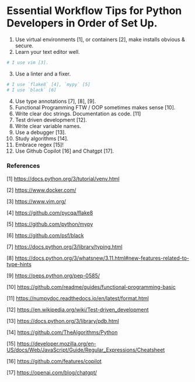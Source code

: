 # Essential Workflow Tips for Python Developers in Order of Set Up.

1. Use virtual environments [1], or containers [2], make installs obvious & secure.
2. Learn your text editor well.
``` bash
# I use vim [3].
```
3. Use a linter and a fixer.
``` bash
# I use `flake8` [4], `mypy` [5]
# I use `black` [6]
```
4. Use type annotations [7], [8], [9].
5. Functional Programming FTW / OOP sometimes makes sense [10].
6. Write clear doc strings. Documentation as code. [11]
7. Test driven development [12].
8. Write clear variable names.
9. Use a debugger [13].
10. Study algorithms [14].
11. Embrace regex [15]!
12. Use Github Copilot [16] and Chatgpt [17].

### References

[1] https://docs.python.org/3/tutorial/venv.html

[2] https://www.docker.com/

[3] https://www.vim.org/

[4] https://github.com/pycqa/flake8

[5] https://github.com/python/mypy

[6] https://github.com/psf/black

[7] https://docs.python.org/3/library/typing.html

[8] https://docs.python.org/3/whatsnew/3.11.html#new-features-related-to-type-hints

[9] https://peps.python.org/pep-0585/

[10] https://github.com/readme/guides/functional-programming-basic

[11] https://numpydoc.readthedocs.io/en/latest/format.html

[12] https://en.wikipedia.org/wiki/Test-driven_development

[13] https://docs.python.org/3/library/pdb.html

[14] https://github.com/TheAlgorithms/Python

[15] https://developer.mozilla.org/en-US/docs/Web/JavaScript/Guide/Regular_Expressions/Cheatsheet

[16] https://github.com/features/copilot

[17] https://openai.com/blog/chatgpt/
